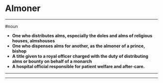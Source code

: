 # Almoner
---
#noun
- **One who distributes alms, especially the doles and alms of religious houses, almshouses**
- **One who dispenses alms for another, as the almoner of a prince, bishop**
- **A title given to a royal officer charged with the duty of distributing alms or bounty on behalf of a monarch**
- **A hospital official responsible for patient welfare and after-care.**
---
---
